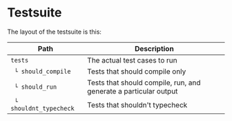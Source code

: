 # Testsuite

The layout of the testsuite is this:

| Path                    | Description                    |
|-------------------------|--------------------------------|
| `tests`                 | The actual test cases to run   |
| ` └ should_compile`     | Tests that should compile only |
| ` └ should_run`         | Tests that should compile, run, and generate a particular output |
| ` └ shouldnt_typecheck` | Tests that shouldn't typecheck |
